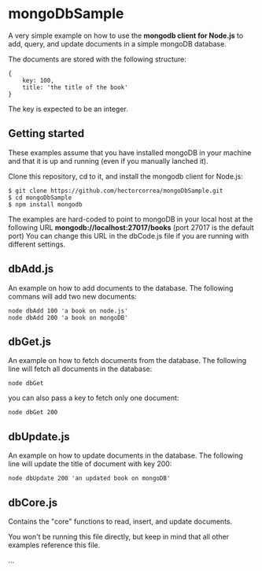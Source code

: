 mongoDbSample
=============

A very simple example on how to use the **mongodb client for Node.js**
to add, query, and update documents in a simple mongoDB database. 

The documents are stored with the following structure:

    {
        key: 100, 
        title: 'the title of the book'
    }

The key is expected to be an integer.


Getting started
---------------
These examples assume that you have installed mongoDB in your machine and that it is up and running (even if you manually lanched it). 

Clone this repository, cd to it, and install the mongodb client for Node.js:

    $ git clone https://github.com/hectorcorrea/mongoDbSample.git
    $ cd mongoDbSample
    $ npm install mongodb

The examples are hard-coded to point to mongoDB in your local host at the following URL **mongodb://localhost:27017/books** (port 27017 is the default port) You can change this URL in the dbCode.js file if you are running with different settings.


dbAdd.js
--------
An example on how to add documents to the database. The following commans will add two new documents: 

    node dbAdd 100 'a book on node.js'
    node dbAdd 200 'a book on mongoDB'


dbGet.js
--------
An example on how to fetch documents from the database. The following line will fetch all documents in the database: 

    node dbGet

you can also pass a key to fetch only one document:

    node dbGet 200


dbUpdate.js
-----------
An example on how to update documents in the database. The following line will update the title of document with key 200:  

    node dbUpdate 200 'an updated book on mongoDB'


dbCore.js
---------
Contains the "core" functions to read, insert, and update documents.

You won't be running this file directly, but keep in mind that all other examples reference this file. 

...